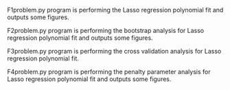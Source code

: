 
F1problem.py program is performing the Lasso regression polynomial fit and outputs some figures.

F2problem.py program is performing the bootstrap analysis for Lasso regression polynomial fit and outputs some figures.

F3problem.py program is performing the cross validation analysis for Lasso regression polynomial fit.

F4problem.py program is performing the penalty parameter analysis for Lasso regression polynomial fit and outputs some figures.
